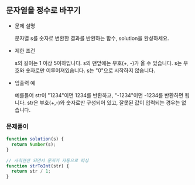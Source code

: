 ## 문자열을 정수로 바꾸기

- 문제 설명

  문자열 s를 숫자로 변환한 결과를 반환하는 함수, solution을 완성하세요.

- 제한 조건

  s의 길이는 1 이상 5이하입니다.
  s의 맨앞에는 부호(+, -)가 올 수 있습니다.
  s는 부호와 숫자로만 이루어져있습니다.
  s는 "0"으로 시작하지 않습니다.

- 입출력 예

  예를들어 str이 "1234"이면 1234를 반환하고, "-1234"이면 -1234를 반환하면 됩니다.
  str은 부호(+,-)와 숫자로만 구성되어 있고, 잘못된 값이 입력되는 경우는 없습니다.

### 문제풀이

```jsx
function solution(s) {
  return Number(s);
}
```

```jsx
// 사칙연산 되면서 문자가 자동으로 파싱
function strToInt(str) {
  return str / 1;
}
```
